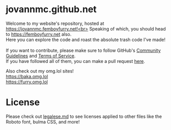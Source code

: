 # jovannmc.github.net
Welcome to my website's repository, hosted at https://jovannmc.femboyfurry.net!<br>
Speaking of which, you should head to https://femboyfurry.net also.<br>
Here you can explore the code and roast the absolute trash code I've made!<br>
<br>
If you want to contribute, please make sure to follow GitHub's [Community Guidelines](https://docs.github.com/en/site-policy/github-terms/github-community-guidelines) and [Terms of Service](https://docs.github.com/en/site-policy/github-terms/github-terms-of-service).<br>
If you have followed all of them, you can make a pull request [here](https://github.com/JovannMC/jovannmc.github.io/pulls).

Also check out my omg.lol sites!<br>
https://baka.omg.lol<br>
https://furry.omg.lol

# License
Please check out [legalese.md](license.md) to see licenses applied to other files like the Roboto font, bulma CSS, and more!
